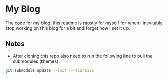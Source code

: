# My Blog

The code for my blog, this readme is mostly for myself for when I inevitably stop working on this blog for a bit and forget how I set it up.

## Notes

- After cloning this repo also need to run the following line to pull the submodules (themes)

```bash
git submodule update --init --recursive
```

